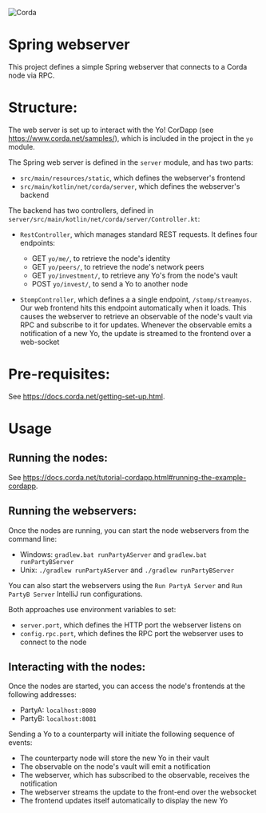 ![Corda](https://www.corda.net/wp-content/uploads/2016/11/fg005_corda_b.png)

# Spring webserver

This project defines a simple Spring webserver that connects to a Corda node via RPC.

# Structure:

The web server is set up to interact with the Yo! CorDapp (see https://www.corda.net/samples/), 
which is included in the project in the `yo` module.

The Spring web server is defined in the `server` module, and has two parts:

* `src/main/resources/static`, which defines the webserver's frontend
* `src/main/kotlin/net/corda/server`, which defines the webserver's backend

The backend has two controllers, defined in `server/src/main/kotlin/net/corda/server/Controller.kt`:

* `RestController`, which manages standard REST requests. It defines four endpoints:
    * GET `yo/me/`, to retrieve the node's identity
    * GET `yo/peers/`, to retrieve the node's network peers
    * GET `yo/investment/`, to retrieve any Yo's from the node's vault
    * POST `yo/invest/`, to send a Yo to another node
    
* `StompController`, which defines a a single endpoint, `/stomp/streamyos`. Our web frontend hits 
  this endpoint automatically when it loads. This causes the webserver to retrieve an observable 
  of the node's vault via RPC and subscribe to it for updates. Whenever the observable emits a 
  notification of a new Yo, the update is streamed to the frontend over a web-socket
  
# Pre-requisites:
  
See https://docs.corda.net/getting-set-up.html.

# Usage

## Running the nodes:

See https://docs.corda.net/tutorial-cordapp.html#running-the-example-cordapp.

## Running the webservers:

Once the nodes are running, you can start the node webservers from the command line:

* Windows: `gradlew.bat runPartyAServer` and `gradlew.bat runPartyBServer`
* Unix: `./gradlew runPartyAServer` and `./gradlew runPartyBServer`

You can also start the webservers using the `Run PartyA Server` and `Run PartyB Server` IntelliJ 
run configurations.

Both approaches use environment variables to set:

* `server.port`, which defines the HTTP port the webserver listens on
* `config.rpc.port`, which defines the RPC port the webserver uses to connect to the node

## Interacting with the nodes:

Once the nodes are started, you can access the node's frontends at the following addresses:

* PartyA: `localhost:8080`
* PartyB: `localhost:8081`

Sending a Yo to a counterparty will initiate the following sequence of events:

* The counterparty node will store the new Yo in their vault
* The observable on the node's vault will emit a notification
* The webserver, which has subscribed to the observable, receives the notification
* The webserver streams the update to the front-end over the websocket
* The frontend updates itself automatically to display the new Yo